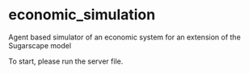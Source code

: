 # economic_simulation
Agent based simulator of an economic system for an extension of the Sugarscape model

To start, please run the server file.
